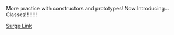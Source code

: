 More practice with constructors and prototypes! Now Introducing...
Classes!!!!!!!!

[Surge Link](http://tiy-jackstorrs-moreconstructorpracticeoct31.surge.sh)
